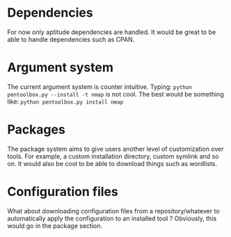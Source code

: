 # Dependencies #

For now only aptitude dependencies are handled.
It would be great to be able to handle dependencies such as CPAN.

# Argument system #

The current argument system is counter intuitive.
Typing: `python pentoolbox.py --install -t nmap` is not cool.
The best would be something like: `python pentoolbox.py install nmap`

# Packages #

The package system aims to give users another level of customization over tools.
For example, a custom installation directory, custom symlink and so on.
It would also be cool to be able to download things such as wordlists.

# Configuration files #

What about downloading configuration files from a repository/whatever to
automatically apply the configuration to an installed tool ?
Obviously, this would go in the package section.
